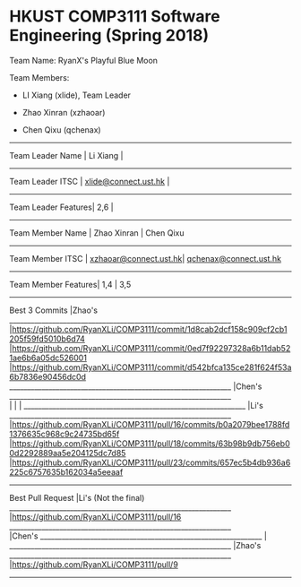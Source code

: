 # HKUST COMP3111 Software Engineering (Spring 2018)

Team Name: RyanX's Playful Blue Moon

Team Members:

- LI Xiang (xlide), Team Leader

- Zhao Xinran (xzhaoar) 

- Chen Qixu (qchenax)
__________________________________________________________________________________
Team Leader Name    | Li Xiang				| 
__________________________________________________________________________________
Team Leader ITSC    | xlide@connect.ust.hk  | 
__________________________________________________________________________________
Team Leader Features| 2,6					|
__________________________________________________________________________________
Team Member Name    | Zhao Xinran			| Chen Qixu
__________________________________________________________________________________
Team Member ITSC    | xzhaoar@connect.ust.hk| qchenax@connect.ust.hk
__________________________________________________________________________________
Team Member Features| 1,4					| 3,5
__________________________________________________________________________________
Best 3 Commits      |Zhao's
 					______________________________________________________________
                    |https://github.com/RyanXLi/COMP3111/commit/1d8cab2dcf158c909cf2cb1205f59fd5010b6d74
        			|https://github.com/RyanXLi/COMP3111/commit/0ed7f92297328a6b11dab521ae6b6a05dc526001
                    |https://github.com/RyanXLi/COMP3111/commit/d542bfca135ce281f624f53a6b7836e90456dc0d
					______________________________________________________________
                    |Chen's
					______________________________________________________________                    
                    |
                    |
                    |
                    ______________________________________________________________
                    |Li's
					______________________________________________________________                    
                    |https://github.com/RyanXLi/COMP3111/pull/16/commits/b0a2079bee1788fd1376635c968c9c24735bd65f
                    |https://github.com/RyanXLi/COMP3111/pull/18/commits/63b98b9db756eb00d2292889aa5e204125dc7d85
                    |https://github.com/RyanXLi/COMP3111/pull/23/commits/657ec5b4db936a6225c6757635b162034a5eeaaf
__________________________________________________________________________________
Best Pull Request   |Li's
 (Not the final)	______________________________________________________________
					|https://github.com/RyanXLi/COMP3111/pull/16
 					______________________________________________________________					
					|Chen's
 					______________________________________________________________
					|
					______________________________________________________________
					|Zhao's
 					______________________________________________________________
					|https://github.com/RyanXLi/COMP3111/pull/9
__________________________________________________________________________________